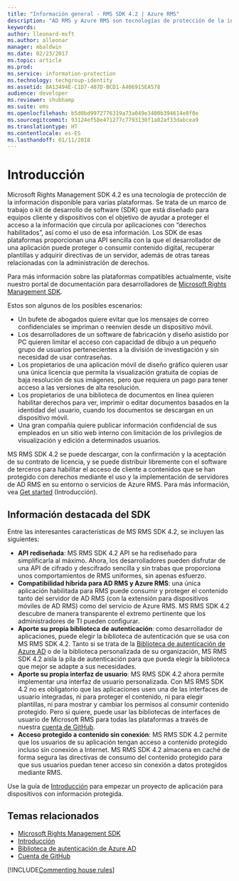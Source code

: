 ```yaml
---
title: "Información general - RMS SDK 4.2 | Azure RMS"
description: "AD RMS y Azure RMS son tecnologías de protección de la información con la que es más fácil proteger la información digital frente al uso no autorizado."
keywords: 
author: lleonard-msft
ms.author: alleonar
manager: mbaldwin
ms.date: 02/23/2017
ms.topic: article
ms.prod: 
ms.service: information-protection
ms.technology: techgroup-identity
ms.assetid: 8A13494E-C1D7-407D-BCD1-A406915EA578
audience: developer
ms.reviewer: shubhamp
ms.suite: ems
ms.openlocfilehash: b5d0bd9972776319a73a049e3400b394614e8f0e
ms.sourcegitcommit: 93124ef58e471277c7793130f1a82af33dabcea9
ms.translationtype: HT
ms.contentlocale: es-ES
ms.lasthandoff: 01/11/2018
---
```

# <a name="overview"></a>Introducción

Microsoft Rights Management SDK 4.2 es una tecnología de protección de la información disponible para varias plataformas.  Se trata de un marco de trabajo o kit de desarrollo de software (SDK) que está diseñado para equipos cliente y dispositivos con el objetivo de ayudar a proteger el acceso a la información que circula por aplicaciones con “derechos habilitados”, así como el uso de esa información. Los SDK de esas plataformas proporcionan una API sencilla con la que el desarrollador de una aplicación puede proteger o consumir contenido digital, recuperar plantillas y adquirir directivas de un servidor, además de otras tareas relacionadas con la administración de derechos.

Para más información sobre las plataformas compatibles actualmente, visite nuestro portal de documentación para desarrolladores de [Microsoft Rights Management SDK](active-directory-rights-management-services-multi-platform-thin-client-sdk-portal.md).

Estos son algunos de los posibles escenarios:

-   Un bufete de abogados quiere evitar que los mensajes de correo confidenciales se impriman o reenvíen desde un dispositivo móvil.
-   Los desarrolladores de un software de fabricación y diseño asistido por PC quieren limitar el acceso con capacidad de dibujo a un pequeño grupo de usuarios pertenecientes a la división de investigación y sin necesidad de usar contraseñas.
-   Los propietarios de una aplicación móvil de diseño gráfico quieren usar una única licencia que permita la visualización gratuita de copias de baja resolución de sus imágenes, pero que requiera un pago para tener acceso a las versiones de alta resolución.
-   Los propietarios de una biblioteca de documentos en línea quieren habilitar derechos para ver, imprimir o editar documentos basados en la identidad del usuario, cuando los documentos se descargan en un dispositivo móvil.
-   Una gran compañía quiere publicar información confidencial de sus empleados en un sitio web interno con limitación de los privilegios de visualización y edición a determinados usuarios.

MS RMS SDK 4.2 se puede descargar, con la confirmación y la aceptación de su contrato de licencia, y se puede distribuir libremente con el software de terceros para habilitar el acceso de cliente a contenidos que se han protegido con derechos mediante el uso y la implementación de servidores de AD RMS en su entorno o servicios de Azure RMS. Para más información, vea [Get started](get-started.md) (Introducción).

## <a name="sdk-highlights"></a>Información destacada del SDK


Entre las interesantes características de MS RMS SDK 4.2, se incluyen las siguientes:

-   **API rediseñada**: MS RMS SDK 4.2 API se ha rediseñado para simplificarla al máximo. Ahora, los desarrolladores pueden disfrutar de una API de cifrado y descifrado sencilla y sin trabas que proporciona unos comportamientos de RMS uniformes, sin apenas esfuerzo.
-   **Compatibilidad híbrida para AD RMS y Azure RMS**: una única aplicación habilitada para RMS puede consumir y proteger el contenido tanto del servidor de AD RMS (con la extensión para dispositivos móviles de AD RMS) como del servicio de Azure RMS. MS RMS SDK 4.2 descubre de manera transparente el extremo pertinente que los administradores de TI pueden configurar.
-   **Aporte su propia biblioteca de autenticación**: como desarrollador de aplicaciones, puede elegir la biblioteca de autenticación que se usa con MS RMS SDK 4.2. Tanto si se trata de la [Biblioteca de autenticación de Azure AD](https://msdn.microsoft.com/library/jj573266.aspx) o de la biblioteca personalizada de su organización, MS RMS SDK 4.2 aísla la pila de autenticación para que pueda elegir la biblioteca que mejor se adapte a sus necesidades.
-   **Aporte su propia interfaz de usuario**: MS RMS SDK 4.2 ahora permite implementar una interfaz de usuario personalizada. Con MS RMS SDK 4.2 no es obligatorio que las aplicaciones usen una de las interfaces de usuario integradas, ni para proteger el contenido, ni para elegir plantillas, ni para mostrar y cambiar los permisos al consumir contenido protegido. Pero si quiere, puede usar las bibliotecas de interfaces de usuario de Microsoft RMS para todas las plataformas a través de nuestra [cuenta de GitHub](https://github.com/AzureAD/).
-   **Acceso protegido a contenido sin conexión**: MS RMS SDK 4.2 permite que los usuarios de su aplicación tengan acceso a contenido protegido incluso sin conexión a Internet. MS RMS SDK 4.2 almacena en caché de forma segura las directivas de consumo del contenido protegido para que sus usuarios puedan tener acceso sin conexión a datos protegidos mediante RMS.

Use la guía de [Introducción](get-started.md) para empezar un proyecto de aplicación para dispositivos con información protegida.

## <a name="related-topics"></a>Temas relacionados

* [Microsoft Rights Management SDK](active-directory-rights-management-services-multi-platform-thin-client-sdk-portal.md)
* [Introducción](get-started.md)
* [Biblioteca de autenticación de Azure AD](https://msdn.microsoft.com/en-us/library/jj573266.aspx)
* [Cuenta de GitHub](https://github.com/AzureAD/)

[!INCLUDE[Commenting house rules](../includes/houserules.md)]